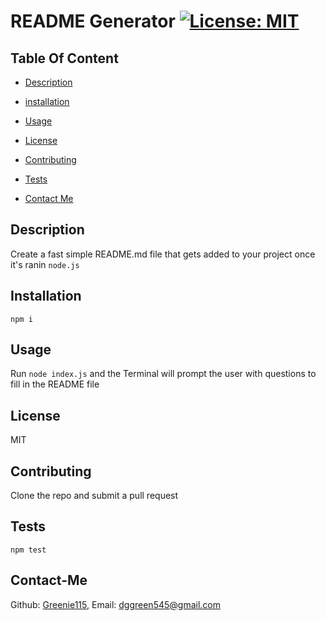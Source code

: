 # README Generator [![License: MIT](https://img.shields.io/badge/License-MIT-yellow.svg)](https://opensource.org/licenses/MIT)
## Table Of Content

- [Description](#Description)

- [installation](#Installation)

- [Usage](#Usage)

- [License](#License)

- [Contributing](#Contributing)

- [Tests](#Tests)

- [Contact Me](#Contact-Me)

## Description
Create a fast simple README.md file that gets added to your project once it's ranin ```node.js```
## Installation
    npm i
## Usage
Run ```node index.js``` and the Terminal will prompt the user with questions to fill in the README file
## License
MIT
## Contributing
Clone the repo and submit a pull request 
## Tests
    npm test
## Contact-Me
Github: [Greenie115](github.com/Greenie115), 
Email: [dggreen545@gmail.com](dggreen545@gmail.com)
